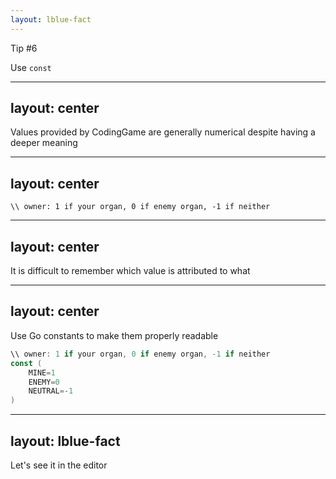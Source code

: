 ```yaml
---
layout: lblue-fact
---
```


Tip #6

Use `const`

---
layout: center
---

Values provided by CodingGame are generally numerical despite having a deeper meaning

---
layout: center
---

`\\ owner: 1 if your organ, 0 if enemy organ, -1 if neither`

---
layout: center
---

It is difficult to remember which value is attributed to what

---
layout: center
---

Use Go constants to make them properly readable

```go
\\ owner: 1 if your organ, 0 if enemy organ, -1 if neither
const (
    MINE=1
    ENEMY=0
    NEUTRAL=-1
)
```

---
layout: lblue-fact
---

Let's see it in the editor